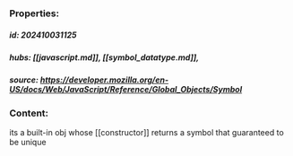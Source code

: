 ### Properties:


##### id: 202410031125
##### hubs: [[javascript.md]], [[symbol_datatype.md]], 
##### source: https://developer.mozilla.org/en-US/docs/Web/JavaScript/Reference/Global_Objects/Symbol


### Content:

its a built-in obj whose  [[constructor]] returns a symbol that guaranteed to be unique 